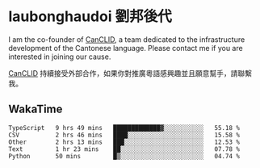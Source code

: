 # laubonghaudoi 劉邦後代

I am the co-founder of [CanCLID](https://github.com/CanCLID), a team dedicated to the infrastructure development of the Cantonese language. Please contact me if you are interested in joining our cause.

[CanCLID](https://github.com/CanCLID) 持續接受外部合作，如果你對推廣粵語感興趣並且願意幫手，請聯繫我。


## WakaTime

<!--START_SECTION:waka-->
```text
TypeScript   9 hrs 49 mins   █████████████▓░░░░░░░░░░░   55.18 % 
CSV          2 hrs 46 mins   ████░░░░░░░░░░░░░░░░░░░░░   15.58 % 
Other        2 hrs 13 mins   ███░░░░░░░░░░░░░░░░░░░░░░   12.53 % 
Text         1 hr 23 mins    ██░░░░░░░░░░░░░░░░░░░░░░░   07.78 % 
Python       50 mins         █▒░░░░░░░░░░░░░░░░░░░░░░░   04.74 % 
```
<!--END_SECTION:waka-->
